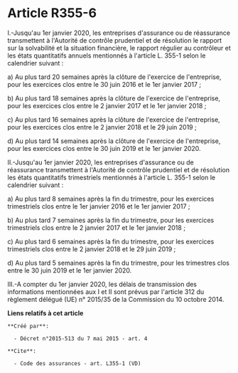 # Article R355-6

I.-Jusqu'au 1er janvier 2020, les entreprises d'assurance ou de réassurance transmettent à l'Autorité de contrôle prudentiel
et de résolution le rapport sur la solvabilité et la situation financière, le rapport régulier au contrôleur et les états
quantitatifs annuels mentionnés à l'article L. 355-1 selon le calendrier suivant : 

a) Au plus tard 20 semaines après la clôture de l'exercice de l'entreprise, pour les exercices clos entre le 30 juin 2016 et
le 1er janvier 2017 ; 

b) Au plus tard 18 semaines après la clôture de l'exercice de l'entreprise, pour les exercices clos entre le 2 janvier 2017
et le 1er janvier 2018 ; 

c) Au plus tard 16 semaines après la clôture de l'exercice de l'entreprise, pour les exercices clos entre le 2 janvier 2018
et le 29 juin 2019 ; 

d) Au plus tard 14 semaines après la clôture de l'exercice de l'entreprise, pour les exercices clos entre le 30 juin 2019 et
le 1er janvier 2020. 

II.-Jusqu'au 1er janvier 2020, les entreprises d'assurance ou de réassurance transmettent à l'Autorité de contrôle prudentiel
et de résolution les états quantitatifs trimestriels mentionnés à l'article L. 355-1 selon le calendrier suivant : 

a) Au plus tard 8 semaines après la fin du trimestre, pour les exercices trimestriels clos entre le 1er janvier 2016 et le
1er janvier 2017 ; 

b) Au plus tard 7 semaines après la fin du trimestre, pour les exercices trimestriels clos entre le 2 janvier 2017 et le 1er
janvier 2018 ; 

c) Au plus tard 6 semaines après la fin du trimestre, pour les exercices trimestriels clos entre le 2 janvier 2018 et le 29
juin 2019 ; 

d) Au plus tard 5 semaines après la fin du trimestre, pour les trimestres clos entre le 30 juin 2019 et le 1er janvier 2020. 

III.-A compter du 1er janvier 2020, les délais de transmission des informations mentionnées aux I et II sont prévus par
l'article 312 du règlement délégué (UE) n° 2015/35 de la Commission du 10 octobre 2014.

**Liens relatifs à cet article**

	**Créé par**:

	  - Décret n°2015-513 du 7 mai 2015 - art. 4

	**Cite**:

	  - Code des assurances - art. L355-1 (VD)
